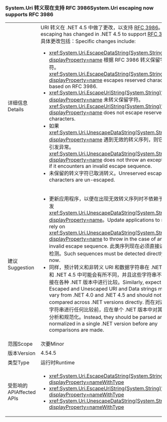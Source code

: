 ### <a name="systemuri-escaping-now-supports-rfc-3986"></a><span data-ttu-id="be861-101">System.Uri 转义现在支持 RFC 3986</span><span class="sxs-lookup"><span data-stu-id="be861-101">System.Uri escaping now supports RFC 3986</span></span>

|   |   |
|---|---|
|<span data-ttu-id="be861-102">详细信息</span><span class="sxs-lookup"><span data-stu-id="be861-102">Details</span></span>|<span data-ttu-id="be861-103">URI 转义在 .NET 4.5 中做了更改，以支持 [RFC 3986](http://tools.ietf.org/html/rfc3986)。</span><span class="sxs-lookup"><span data-stu-id="be861-103">URI escaping has changed in .NET 4.5 to support [RFC 3986](http://tools.ietf.org/html/rfc3986).</span></span> <span data-ttu-id="be861-104">具体更改包括：</span><span class="sxs-lookup"><span data-stu-id="be861-104">Specific changes include:</span></span><ul><li><span data-ttu-id="be861-105"><xref:System.Uri.EscapeDataString(System.String)?displayProperty=name> 根据 RFC 3986 转义保留字符。</span><span class="sxs-lookup"><span data-stu-id="be861-105"><xref:System.Uri.EscapeDataString(System.String)?displayProperty=name> escapes reserved characters based on RFC 3986.</span></span></li><li><span data-ttu-id="be861-106"><xref:System.Uri.EscapeUriString(System.String)?displayProperty=name> 未转义保留字符。</span><span class="sxs-lookup"><span data-stu-id="be861-106"><xref:System.Uri.EscapeUriString(System.String)?displayProperty=name> does not escape reserved characters.</span></span></li><li><span data-ttu-id="be861-107">如果 <xref:System.Uri.UnescapeDataString(System.String)?displayProperty=name> 遇到无效的转义序列，则它不会引发异常。</span><span class="sxs-lookup"><span data-stu-id="be861-107"><xref:System.Uri.UnescapeDataString(System.String)?displayProperty=name> does not throw an exception if it encounters an invalid escape sequence.</span></span></li><li><span data-ttu-id="be861-108">未保留的转义字符已取消转义。</span><span class="sxs-lookup"><span data-stu-id="be861-108">Unreserved escaped characters are un-escaped.</span></span></li></ul>|
|<span data-ttu-id="be861-109">建议</span><span class="sxs-lookup"><span data-stu-id="be861-109">Suggestion</span></span>|<ul><li><span data-ttu-id="be861-110">更新应用程序，以便在出现无效转义序列时不依赖于要引发 <xref:System.Uri.UnescapeDataString(System.String)?displayProperty=name>。</span><span class="sxs-lookup"><span data-stu-id="be861-110">Update applications to not rely on <xref:System.Uri.UnescapeDataString(System.String)?displayProperty=name> to throw in the case of an invalid escape sequence.</span></span> <span data-ttu-id="be861-111">此类序列现在必须直接进行检测。</span><span class="sxs-lookup"><span data-stu-id="be861-111">Such sequences must be detected directly now.</span></span></li><li><span data-ttu-id="be861-112">同样，预计转义和非转义 URI 和数据字符串在 .NET 4.0 和 .NET 4.5 中可能会有所不同，并且这些字符串不应直接在各种 .NET 版本中进行比较。</span><span class="sxs-lookup"><span data-stu-id="be861-112">Similarly, expect that Escaped and Unescaped URI and Data strings may vary from .NET 4.0 and .NET 4.5 and should not be compared across .NET versions directly.</span></span> <span data-ttu-id="be861-113">而在对这些字符串进行任何比较前，应在单个 .NET 版本中对其进行分析和规范化。</span><span class="sxs-lookup"><span data-stu-id="be861-113">Instead, they should be parsed and normalized in a single .NET version before any comparisons are made.</span></span></li></ul>|
|<span data-ttu-id="be861-114">范围</span><span class="sxs-lookup"><span data-stu-id="be861-114">Scope</span></span>|<span data-ttu-id="be861-115">次要</span><span class="sxs-lookup"><span data-stu-id="be861-115">Minor</span></span>|
|<span data-ttu-id="be861-116">版本</span><span class="sxs-lookup"><span data-stu-id="be861-116">Version</span></span>|<span data-ttu-id="be861-117">4.5</span><span class="sxs-lookup"><span data-stu-id="be861-117">4.5</span></span>|
|<span data-ttu-id="be861-118">类型</span><span class="sxs-lookup"><span data-stu-id="be861-118">Type</span></span>|<span data-ttu-id="be861-119">运行时</span><span class="sxs-lookup"><span data-stu-id="be861-119">Runtime</span></span>|
|<span data-ttu-id="be861-120">受影响的 API</span><span class="sxs-lookup"><span data-stu-id="be861-120">Affected APIs</span></span>|<ul><li><xref:System.Uri.EscapeDataString(System.String)?displayProperty=nameWithType></li><li><xref:System.Uri.EscapeUriString(System.String)?displayProperty=nameWithType></li><li><xref:System.Uri.UnescapeDataString(System.String)?displayProperty=nameWithType></li></ul>|

